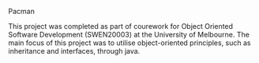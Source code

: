 Pacman

This project was completed as part of courework for Object Oriented Software Development (SWEN20003) at the University of Melbourne. The main focus of this project was to utilise object-oriented principles, such as inheritance and interfaces, through java. 
